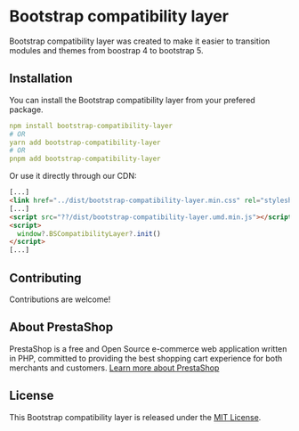 # Bootstrap compatibility layer
Bootstrap compatibility layer was created to make it easier to transition modules and themes from boostrap 4 to bootstrap 5.

## Installation
You can install the Bootstrap compatibility layer from your prefered package.
```yml
npm install bootstrap-compatibility-layer
# OR
yarn add bootstrap-compatibility-layer
# OR
pnpm add bootstrap-compatibility-layer
```
Or use it directly through our CDN:
```html
[...]
<link href="../dist/bootstrap-compatibility-layer.min.css" rel="stylesheet">
[...]
<script src="??/dist/bootstrap-compatibility-layer.umd.min.js"></script>
<script>
  window?.BSCompatibilityLayer?.init()
</script>
[...]
```

## Contributing
Contributions are welcome!

## About PrestaShop
PrestaShop is a free and Open Source e-commerce web application written in PHP, committed to providing the best shopping cart experience for both merchants and customers. [Learn more about PrestaShop](https://www.prestashop-project.org/)

## License
This Bootstrap compatibility layer is released under the [MIT License](LICENSE).